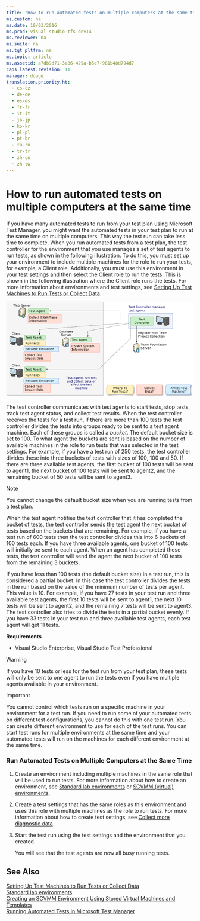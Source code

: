 ```yaml
---
title: "How to run automated tests on multiple computers at the same time"
ms.custom: na
ms.date: 10/03/2016
ms.prod: visual-studio-tfs-dev14
ms.reviewer: na
ms.suite: na
ms.tgt_pltfrm: na
ms.topic: article
ms.assetid: a7db9d71-3e86-429a-b5e7-981b48d794d7
caps.latest.revision: 11
manager: douge
translation.priority.ht: 
  - cs-cz
  - de-de
  - es-es
  - fr-fr
  - it-it
  - ja-jp
  - ko-kr
  - pl-pl
  - pt-br
  - ru-ru
  - tr-tr
  - zh-cn
  - zh-tw
---
```

# How to run automated tests on multiple computers at the same time
If you have many automated tests to run from your test plan using Microsoft Test Manager, you might want the automated tests in your test plan to run at the same time on multiple computers. This way the test run can take less time to complete. When you run automated tests from a test plan, the test controller for the environment that you use manages a set of test agents to run tests, as shown in the following illustration. To do this, you must set up your environment to include multiple machines for the role to run your tests, for example, a Client role. Additionally, you must use this environment in your test settings and then select the Client role to run the tests. This is shown in the following illustration where the Client role runs the tests. For more information about environments and test settings, see [Setting Up Test Machines to Run Tests or Collect Data](../dv_TeamTestALM/Setting-Up-Test-Machines-to-Run-Tests-or-Collect-Data.md).  
  
 ![Test Controller and Test Agents](../dv_TeamTestALM/media/TestAgent_Concepts.png "TestAgent_Concepts")  
  
 The test controller communicates with test agents to start tests, stop tests, track test agent status, and collect test results. When the test controller receives the tests for a test run, if there are more than 100 tests the test controller divides the tests into groups ready to be sent to a test agent machine. Each of these groups is called a *bucket*. The default bucket size is set to 100. To what agent the buckets are sent is based on the number of available machines in the role to run tests that was selected in the test settings. For example, if you have a test run of 250 tests, the test controller divides these into three buckets of tests with sizes of 100, 100 and 50. If there are three available test agents, the first bucket of 100 tests will be sent to agent1, the next bucket of 100 tests will be sent to agent2, and the remaining bucket of 50 tests will be sent to agent3.  
  
> [!NOTE]
>  You cannot change the default bucket size when you are running tests from a test plan.  
  
 When the test agent notifies the test controller that it has completed the bucket of tests, the test controller sends the test agent the next bucket of tests based on the buckets that are remaining. For example, if you have a test run of 600 tests then the test controller divides this into 6 buckets of 100 tests each. If you have three available agents, one bucket of 100 tests will initially be sent to each agent. When an agent has completed these tests, the test controller will send the agent the next bucket of 100 tests from the remaining 3 buckets.  
  
 If you have less than 100 tests (the default bucket size) in a test run, this is considered a partial bucket. In this case the test controller divides the tests in the run based on the value of the minimum number of tests per agent. This value is 10. For example, if you have 27 tests in your test run and three available test agents, the first 10 tests will be sent to agent1, the next 10 tests will be sent to agent2, and the remaining 7 tests will be sent to agent3. The test controller also tries to divide the tests in a partial bucket evenly. If you have 33 tests in your test run and three available test agents, each test agent will get 11 tests.  
  
 **Requirements**  
  
-   Visual Studio Enterprise, Visual Studio Test Professional  
  
> [!WARNING]
>  If you have 10 tests or less for the test run from your test plan, these tests will only be sent to one agent to run the tests even if you have multiple agents available in your environment.  
  
> [!IMPORTANT]
>  You cannot control which tests run on a specific machine in your environment for a test run. If you need to run some of your automated tests on different test configurations, you cannot do this with one test run. You can create different environment to use for each of the test runs. You can start test runs for multiple environments at the same time and your automated tests will run on the machines for each different environment at the same time.  
  
### Run Automated Tests on Multiple Computers at the Same Time  
  
1.  Create an environment including multiple machines in the same role that will be used to run tests. For more information about how to create an environment, see [Standard lab environments](../dv_TeamTestALM/Standard-lab-environments.md) or [SCVMM (virtual) environments](../dv_TeamTestALM/SCVMM--virtual--environments.md).  
  
2.  Create a test settings that has the same roles as this environment and uses this role with multiple machines as the role to run tests. For more information about how to create test settings, see [Collect more diagnostic data](../dv_TeamTestALM/Collect-more-diagnostic-data-in-manual-tests.md).  
  
3.  Start the test run using the test settings and the environment that you created.  
  
     You will see that the test agents are now all busy running tests.  
  
## See Also  
 [Setting Up Test Machines to Run Tests or Collect Data](../dv_TeamTestALM/Setting-Up-Test-Machines-to-Run-Tests-or-Collect-Data.md)   
 [Standard lab environments](../dv_TeamTestALM/Standard-lab-environments.md)   
 [Creating an SCVMM Environment Using Stored Virtual Machines and Templates](../dv_TeamTestALM/Creating-an-SCVMM-Environment-Using-Stored-Virtual-Machines-and-Templates.md)   
 [Running Automated Tests in Microsoft Test Manager](assetId:///0632f265-63fe-4859-a413-9bb934c66835)